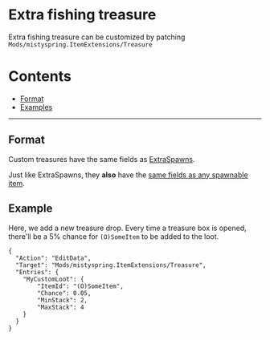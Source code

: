 # Extra fishing treasure

Extra fishing treasure can be customized by patching `Mods/mistyspring.ItemExtensions/Treasure`

# Contents

* [Format](#format)
* [Examples](#examples)

--------------------

## Format

Custom treasures have the same fields as [ExtraSpawns](https://github.com/misty-spring/StardewMods/blob/main/ItemExtensions/docs/ExtraSpawns.md).

Just like ExtraSpawns, they **also** have the [same fields as any spawnable item](https://stardewvalleywiki.com/Modding:Item_queries#Item_spawn_fields).


## Example

Here, we add a new treasure drop.
Every time a treasure box is opened, there'll be a 5% chance for `(O)SomeItem` to be added to the loot.

```jsonc
{
  "Action": "EditData",
  "Target": "Mods/mistyspring.ItemExtensions/Treasure",
  "Entries": {
    "MyCustomLoot": {
        "ItemId": "(O)SomeItem",
        "Chance": 0.05,
        "MinStack": 2,
        "MaxStack": 4
    }
  }
}
```
